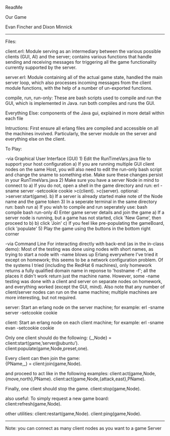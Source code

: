 ReadMe

Our Game

Evan Fincher and Dixon Minnick
______________________________
Files:

client.erl: Module serving as an intermediary between the various
possible clients (GUI, AI) and the server; contains various functions
that handle sending and receiving messages for triggering all the 
game functionality currently supported by the server.

server.erl: Module containing all of the actual game state, handled
the main server loop, which also processes incoming messages from the
client module functions, with the help of a number of un-exported 
functions.

compile, run, run-only:  These are bash scripts used to compile and
run the GUI, which is implemented in Java. run both compiles and runs
the GUI.

Everything Else: components of the Java gui, explained in more detail
within each file


Intructions:
First ensure all erlang files are compiled and accessible on all the
machines involved.  Particularly, the server module on the server
and everything else on the client.


To Play:

-via Graphical User Interface (GUI)
	1) Edit the RunTimeVars.java file to support your host configuration
		a) If you are running multiple GUI client nodes on the same Host, you will also need to edit the run-only bash script
			and change the sname to something else. Make sure these changes persist in your RunTimeVars.java
	2) Make sure you have a server Node in mind to connect to
		a) If you do not, open a shell in the game directory and run:
			erl -sname server -setcookie cookie
			>c(client).
			>c(server).
		  optional:
			>server:start(game).
		b) If a server is already started make note of the Node name and the game token
	3) In a seperate terminal in the same directory run:
		  bash run
		a) If you wish to compile and run seperately use:
		  bash compile
		  bash run-only
	4) Enter game server details and  join the game
		a) If a server node is running, but a game has not started, click 'New Game', then proceed to b)
		b) click 'Join'
		c) If you feel like pre-populating the gameBoard, click 'populate'
	5) Play the game using the buttons in the bottom right corner


-via Command Line
For interacting directly with back-end (as in the in-class demo):
Most of the testing was done using nodes with short names, as trying
to start a node with -name blows up Erlang everywhere I've tried it
except on homework; this seems to be a network configuration problem.
Of the systems I tried (including the RedHat 6 machines), only homework
returns a fully qualified domain name in reponse to 'hostname -f'; 
all the places it didn't work return just the machine name. However,
some -name testing was done with a client and server on separate nodes
on homework, and everything worked (except the GUI, mind). Also note
that any number of client/server nodes can run on the same machine;
multiple machines are more interesting, but not required.

server:
Start an erlang node on the server machine; for example:
erl -sname server -setcookie cookie

client:
Start an erlang node on each client machine; for example:
erl -sname evan -setcookie cookie

Only one client should do the following:
{_,Node} = client:start(game,’server@ubuntu’).   
client:populate(game,Node,preset,one). 

Every client can then join the game:              
{PName,_} = client:join(game,Node).

and proceed to act like in the following examples:
client:act(game,Node,{move,north},PName).
client:act(game,Node,{attack,east},PName).

Finally, one client should stop the game.
client:stop(game,Node).

also useful:
To simply request a new game board:
client:refresh(game,Node).

other utilities:
client:restart(game,Node).
client:ping(game,Node).


________________________________

Note: you can connect as many client nodes as you want to a game Server
